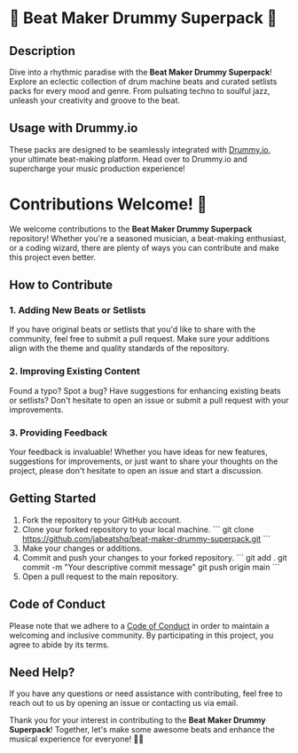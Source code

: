 # 🥁 Beat Maker Drummy Superpack 🎵

## Description
Dive into a rhythmic paradise with the **Beat Maker Drummy Superpack**! Explore an eclectic collection of drum machine beats and curated setlists packs for every mood and genre. From pulsating techno to soulful jazz, unleash your creativity and groove to the beat.

## Usage with Drummy.io
These packs are designed to be seamlessly integrated with [Drummy.io](https://drummy.io), your ultimate beat-making platform. Head over to Drummy.io and supercharge your music production experience!

# Contributions Welcome! 🎉

We welcome contributions to the **Beat Maker Drummy Superpack** repository! Whether you're a seasoned musician, a beat-making enthusiast, or a coding wizard, there are plenty of ways you can contribute and make this project even better.

## How to Contribute

### 1. Adding New Beats or Setlists
If you have original beats or setlists that you'd like to share with the community, feel free to submit a pull request. Make sure your additions align with the theme and quality standards of the repository.

### 2. Improving Existing Content
Found a typo? Spot a bug? Have suggestions for enhancing existing beats or setlists? Don't hesitate to open an issue or submit a pull request with your improvements.

### 3. Providing Feedback
Your feedback is invaluable! Whether you have ideas for new features, suggestions for improvements, or just want to share your thoughts on the project, please don't hesitate to open an issue and start a discussion.

## Getting Started

1. Fork the repository to your GitHub account.
2. Clone your forked repository to your local machine.
   \`\`\`
   git clone https://github.com/jabeatshq/beat-maker-drummy-superpack.git
   \`\`\`
3. Make your changes or additions.
4. Commit and push your changes to your forked repository.
   \`\`\`
   git add .
   git commit -m "Your descriptive commit message"
   git push origin main
   \`\`\`
5. Open a pull request to the main repository.

## Code of Conduct
Please note that we adhere to a [Code of Conduct](CODE_OF_CONDUCT.md) in order to maintain a welcoming and inclusive community. By participating in this project, you agree to abide by its terms.

## Need Help?
If you have any questions or need assistance with contributing, feel free to reach out to us by opening an issue or contacting us via email.

Thank you for your interest in contributing to the **Beat Maker Drummy Superpack**! Together, let's make some awesome beats and enhance the musical experience for everyone! 🥁🎶
